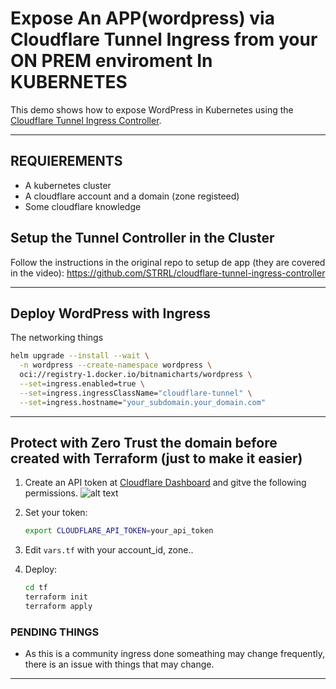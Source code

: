 
# Expose An APP(wordpress) via Cloudflare Tunnel Ingress from your ON PREM enviroment In KUBERNETES

This demo shows how to expose WordPress in Kubernetes using the [Cloudflare Tunnel Ingress Controller](https://github.com/STRRL/cloudflare-tunnel-ingress-controller).

---

## REQUIEREMENTS
  - A kubernetes cluster
  - A cloudflare account and a domain (zone registeed)
  - Some cloudflare knowledge

## Setup the Tunnel Controller in the Cluster

Follow the instructions in the original repo to setup de app (they are covered in the video):
  https://github.com/STRRL/cloudflare-tunnel-ingress-controller

---

## Deploy WordPress with Ingress
  The networking things

```bash
helm upgrade --install --wait \
  -n wordpress --create-namespace wordpress \
  oci://registry-1.docker.io/bitnamicharts/wordpress \
  --set=ingress.enabled=true \
  --set=ingress.ingressClassName="cloudflare-tunnel" \
  --set=ingress.hostname="your_subdomain.your_domain.com"
````

---

##  Protect with Zero Trust the domain before created with Terraform (just to make it easier)

1. Create an API token at [Cloudflare Dashboard](https://dash.cloudflare.com/profile/api-tokens) and gitve the following permissions.
![alt text](image-1.png)

2. Set your token:

   ```bash
   export CLOUDFLARE_API_TOKEN=your_api_token
   ```
3. Edit `vars.tf` with your account_id, zone.. 
4. Deploy:

   ```bash
   cd tf
   terraform init
   terraform apply
   ```


### PENDING THINGS 
  - As this is a community ingress done someathing may change frequently, there is an issue with things that may change.
---
